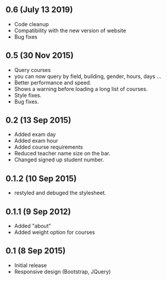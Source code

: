 ## 0.6 (July 13 2019)
* Code cleanup
* Compatibility with the new version of website
* Bug fixes

## 0.5 (30 Nov 2015)
* Query courses
* you can now query by field, building, gender, hours, days ...
* Better performance and speed.
* Shows a warning before loading a long list of courses.
* Style fixes.
* Bug fixes.

## 0.2 (13 Sep 2015)
* Added exam day
* Added exam hour
* Added course requirements
* Reduced teacher name size on the bar.
* Changed signed up student number.

## 0.1.2 (10 Sep 2015)
* restyled and debuged the stylesheet.

## 0.1.1 (9 Sep 2012)
* Added "about"
* Added weight option for courses

## 0.1 (8 Sep 2015)
* Initial release
* Responsive design (Bootstrap, JQuery)
